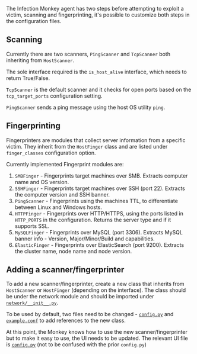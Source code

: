 The Infection Monkey agent has two steps before attempting to exploit a victim, scanning and fingerprinting, it's possible to customize both steps in the configuration files.

## Scanning

Currently there are two scanners, `PingScanner` and `TcpScanner` both inheriting from `HostScanner`.

The sole interface required is the `is_host_alive` interface, which needs to return True/False.

`TcpScanner` is the default scanner and it checks for open ports based on the `tcp_target_ports` configuration setting.

`PingScanner` sends a ping message using the host OS utility `ping`.

## Fingerprinting

Fingerprinters are modules that collect server information from a specific victim. They inherit from the `HostFinger` class and are listed under `finger_classes` configuration option.

Currently implemented Fingerprint modules are:

1. `SMBFinger` - Fingerprints target machines over SMB. Extracts computer name and OS version.
2. `SSHFinger` - Fingerprints target machines over SSH (port 22). Extracts the computer version and SSH banner.
3. `PingScanner` - Fingerprints using the machines TTL, to differentiate between Linux and Windows hosts.
4. `HTTPFinger` - Fingerprints over HTTP/HTTPS, using the ports listed in `HTTP_PORTS` in the configuration. Returns the server type and if it supports SSL.
5. `MySQLFinger` - Fingerprints over MySQL (port 3306). Extracts MySQL banner info - Version, Major/Minor/Build and capabilities.
6. `ElasticFinger` - Fingerprints over ElasticSearch (port 9200). Extracts the cluster name, node name and node version.


## Adding a scanner/fingerprinter

To add a new scanner/fingerprinter, create a new class that inherits from `HostScanner` or `HostFinger` (depending on the interface). The class should be under the network module and should be imported under [`network/__init__.py`](https://github.com/guardicore/monkey/blob/master/monkey/infection_monkey/network/__init__.py).

To be used by default, two files need to be changed - [`config.py`](https://github.com/guardicore/monkey/blob/master/monkey/infection_monkey/config.py) and [`example.conf`](https://github.com/guardicore/monkey/blob/master/monkey/infection_monkey/example.conf) to add references to the new class.

At this point, the Monkey knows how to use the new scanner/fingerprinter but to make it easy to use, the UI needs to be updated. The relevant UI file is [`config.py`](https://github.com/guardicore/monkey/blob/master/monkey/monkey_island/cc/services/config.py) (not to be confused with the prior `config.py`)